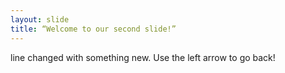 ```yaml
---
layout: slide
title: “Welcome to our second slide!”
---
```

line changed with something new.
Use the left arrow to go back!
